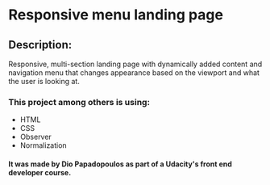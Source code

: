 # Responsive menu landing page

## Description:

Responsive, multi-section landing page with dynamically added content and navigation menu that changes appearance based on the viewport and what the user is looking at.

### This project among others is using:

- HTML
- CSS
- Observer
- Normalization 

#### It was made by Dio Papadopoulos as part of a Udacity's front end developer course.
